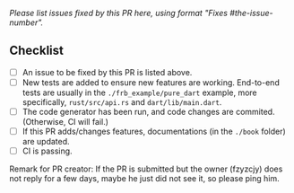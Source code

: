 *Please list issues fixed by this PR here, using format "Fixes #the-issue-number".*

## Checklist

- [ ] An issue to be fixed by this PR is listed above.
- [ ] New tests are added to ensure new features are working. End-to-end tests are usually in the `./frb_example/pure_dart` example, more specifically, `rust/src/api.rs` and `dart/lib/main.dart`.
- [ ] The code generator has been run, and code changes are commited. (Otherwise, CI will fail.)
- [ ] If this PR adds/changes features, documentations (in the `./book` folder) are updated.
- [ ] CI is passing.

Remark for PR creator: If the PR is submitted but the owner (fzyzcjy) does not reply for a few days, maybe he just did not see it, so please ping him.
